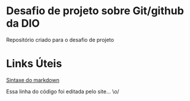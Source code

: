 # Desafio de projeto sobre Git/github da DIO
Repositório criado para o desafio de projeto

# Links Úteis
[Sintaxe do markdown](https://www.markdownguide.org/)

Essa linha do código foi editada pelo site... \o/
